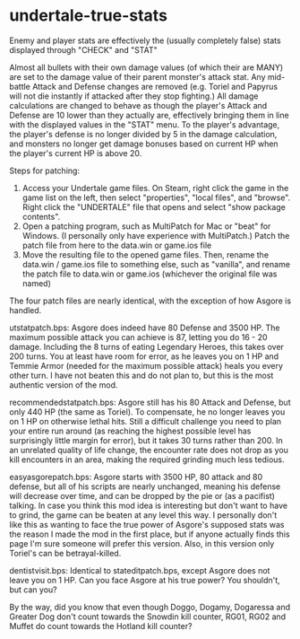 # undertale-true-stats
Enemy and player stats are effectively the (usually completely false) stats displayed through "CHECK" and "STAT"

Almost all bullets with their own damage values (of which their are MANY) are set to the damage value of their parent monster's attack stat. Any mid-battle Attack and Defense changes are removed (e.g. Toriel and Papyrus will not die instantly if attacked after they stop fighting.)
All damage calculations are changed to behave as though the player's Attack and Defense are 10 lower than they actually are, effectively bringing them in line with the displayed values in the "STAT" menu. To the player's advantage, the player's defense is no longer divided by 5 in the damage calculation, and monsters no longer get damage bonuses based on current HP when the player's current HP is above 20.



Steps for patching:
1. Access your Undertale game files. On Steam, right click the game in the game list on the left, then select "properties", "local files", and "browse". Right click the "UNDERTALE" file that opens and select "show package contents".
2. Open a patching program, such as MultiPatch for Mac or "beat" for Windows. (I personally only have experience with MultiPatch.) Patch the patch file from here to the data.win or game.ios file
3. Move the resulting file to the opened game files. Then, rename the data.win / game.ios file to something else, such as "vanilla", and rename the patch file to data.win or game.ios (whichever the original file was named)



The four patch files are nearly identical, with the exception of how Asgore is handled.

utstatpatch.bps: Asgore does indeed have 80 Defense and 3500 HP. The maximum possible attack you can achieve is 87, letting you do 16 - 20 damage. Including the 8 turns of eating Legendary Heroes, this takes over 200 turns. You at least have room for error, as he leaves you on 1 HP and Temmie Armor (needed for the maximum possible attack) heals you every other turn. I have not beaten this and do not plan to, but this is the most authentic version of the mod.

recommendedstatpatch.bps: Asgore still has his 80 Attack and Defense, but only 440 HP (the same as Toriel). To compensate, he no longer leaves you on 1 HP on otherwise lethal hits. Still a difficult challenge you need to plan your entire run around (as reaching the highest possible level has surprisingly little margin for error), but it takes 30 turns rather than 200. In an unrelated quality of life change, the encounter rate does not drop as you kill encounters in an area, making the required grinding much less tedious.

easyasgorepatch.bps: Asgore starts with 3500 HP, 80 attack and 80 defense, but all of his scripts are nearly unchanged, meaning his defense will decrease over time, and can be dropped by the pie or (as a pacifist) talking. In case you think this mod idea is interesting but don't want to have to grind, the game can be beaten at any level this way. I personally don't like this as wanting to face the true power of Asgore's supposed stats was the reason I made the mod in the first place, but if anyone actually finds this page I'm sure someone will prefer this version. Also, in this version only Toriel's can be betrayal-killed.

dentistvisit.bps: Identical to stateditpatch.bps, except Asgore does not leave you on 1 HP. Can you face Asgore at his true power? You shouldn't, but can you? 



By the way, did you know that even though Doggo, Dogamy, Dogaressa and Greater Dog don't count towards the Snowdin kill counter, RG01, RG02 and Muffet do count towards the Hotland kill counter?

